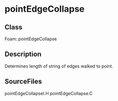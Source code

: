 # pointEdgeCollapse 
## Class
Foam::pointEdgeCollapse

## Description
Determines length of string of edges walked to point.

## SourceFiles
pointEdgeCollapseI.H
pointEdgeCollapse.C

